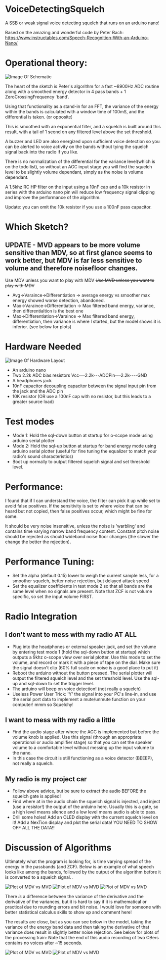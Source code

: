 # VoiceDetectingSquelch
A SSB or weak signal voice detecting squelch that runs on an arduino nano! 

Based on the amazing and wonderful code by Peter Bach:
https://www.instructables.com/Speech-Recognition-With-an-Arduino-Nano/


# Operational theory:
![Image Of Schematic](https://github.com/nebarnix/VoiceDetectingSquelch/blob/main/Schematic.PNG?raw=true)

The heart of the sketch is Peter's algorithm for a fast ~8900Hz ADC routine along with a smoothed energy detector in 4 pass bands + 1 ZeroCrossingFrequency 'band'.

Using that functionality as a stand-in for an FFT, the variance of the energy within the bands is calculated with a window time of 100mS, and the differential is taken. (or opposite)

This is smoothed with an exponential filter, and a squelch is built around this result, with a tail of 1 seond on any filtered level above the set threshold. 

A buzzer and LED are also energized upon sufficient voice detection so you can be alerted to voice activity on the bands without tying the squelch signal back into the radio if you like. 

There is no normalization of the differential for the variance level(which is on the todo list), so without an AGC input stage you will find the squelch level to be slightly volume dependant, simply as the noise is volume dependant. 

A 1.5khz RC HP filter on the input using a 10nF cap and a 10k resistor in series with the arduino nano pin will reduce low frequency signal clipping and improve the performance of the algorithm.

Update: you can omit the 10k resistor if you use a 100nF pass capacitor. 

# Which Sketch?
## UPDATE - MVD appears to be more volume sensitive than MDV, so at first glance seems to work better, but MDV is far less sensitive to volume and therefore noisefloor changes. 
Use MDV unless you want to play with MDV
~~Use MVD unless you want to play with MDV~~
* Avg->Varaince->Differentiation -> average energy vs smoother max energy showed worse detection, abandoned. 
* Max->Varaince->Differentiation -> Max filtered band energy, variance, then differentialtion is the best one
* Max->Differentiation->Varaince -> Max filtered band energy, differentiation, then variance is where I started, but the model shows it is inferior. (see below for plots)

# Hardware Needed
![Image Of Hardware Layout](https://github.com/nebarnix/VoiceDetectingSquelch/blob/main/Hardware.png?raw=true)
* An arduino nano
* Two 2.2k ADC bias resistors  Vcc---2.2k---ADCPin---2.2k----GND
* A headphones jack
* 10nF capacitor decoupling capacitor between the signal input pin from the jack and the ADC pin
* 10K resistor (OR use a 100nF cap with no resistor, but this leads to a greater source load)

# Test modes
* Mode 1: Hold the sql-down button at startup for o-scope mode using arduino serial plotter
* Mode 2: Hold the sql-up button at startup for band energy mode using arduino serial plotter (useful for fine tuning the equalizer to match your radio's sound characteristics)
* Boot up normally to output filtered squelch signal and set threshold level. 

# Performance:
I found that if I can understand the voice, the filter can pick it up while set to avoid false positives. If the sensitivity is set to where voice that can be heard but not copied, then false positives occur, which might be fine for some. 

It should be very noise insensitive, unless the noise is 'warbling' and contains time varying narrow band frequency content. Constant pitch noise should be rejected as should wideband noise floor changes (the slower the change the better the rejection). 

# Performance Tuning:
* Set the alpha (default 0.15) lower to weigh the current sample less, for a smoother squelch, better noise rejection, but delayed attack speed
* Set the equalizer coefficients in test mode 2 so that all bands are the same level when no signals are present. Note that ZCF is not volume specific, so set the input volume FIRST. 

# Radio Integration
## I don't want to mess with my radio AT ALL
* Plug into the headphones or external speaker jack, and set the volume by entering test mode 1 (hold the sql-down button at startup) which outputs a 9khz o-scope view over serial plotter. Use this mode to set the volume, and record or mark it with a piece of tape on the dial. Make sure the signal doesn't clip (60% full scale on noise is a good place to put it)
* Reboot the arduino without the button pressed. The serial plotter will output the filtered squelch level and the set threshold level. Use the sql-up and sql-down to set the trigger level.
* The arduino will beep on voice detection! (not really a squelch)
* Useless Power User Trick: 'Y' the signal into your PC's line-in, and use the serial port data to implement a mute/unmute function on your computer! mmm so Squelchy!

## I want to mess with my radio a little
* Find the audio stage after where the AGC is implemented but before the volume knob is applied. Use this signal (through an appropriate operational or audio amplifier stage) so that you can set the speaker volume to a comfortable level without messing up the input volume to the nano. 
* In this case the circuit is still functioning as a voice detector (BEEEP), not really a squelch. 

## My radio is my project car
* Follow above advice, but be sure to extract the audio BEFORE the squelch gate is applied!
* Find where at in the audio chain the squelch signal is injected, and inject (use a resistor!) the output of the arduino here. Usually this is a gate, so a high level means silence and a low level means audio is able to pass. 
* Drill some holes! Add an OLED display with the current squelch level on it! Add a NexTion display and plot the serial data! YOU NEED TO SHOW OFF ALL THE DATA!!

# Discussion of Algorithms
Ultimately what the program is looking for, is time varying spread of the energy in the passbands (and ZCF). Below is an example of what speech looks like among the bands, followed by the output of the algorithm before it is converted to a squelch signal. .

![Plot of MDV vs MVD](https://github.com/nebarnix/VoiceDetectingSquelch/blob/main/SpeechBands.PNG?raw=true)
![Plot of MDV vs MVD](https://github.com/nebarnix/VoiceDetectingSquelch/blob/main/MaxDiffVariance.png?raw=true)
![Plot of MDV vs MVD](https://github.com/nebarnix/VoiceDetectingSquelch/blob/main/MaxDiffVariance%20vs%20MaxVarianceDiff.png?raw=true)

There *is* a difference between the variance of the derivative and the derivative of the variances, but it is hard to say if it is mathematical or practical due to rounding errors and bit noise. I would love for someone with better statistical calculus skills to show up and comment here!

The results are close, but as you can see below in the model, taking the variance of the energy band data and then taking the derivative of that variance does result in slightly better noise rejection. See below for plots of the processing train: Note that the end of this audio recording of two CBers contains no voices after ~15 seconds. 

![Plot of MDV vs MVD](https://github.com/nebarnix/VoiceDetectingSquelch/blob/main/MaxDiffVariance%20vs%20MaxVarianceDiff%202.png?raw=true)
![Plot of MDV vs MVD](https://github.com/nebarnix/VoiceDetectingSquelch/blob/main/SqlSigsFiltered.png?raw=true)






